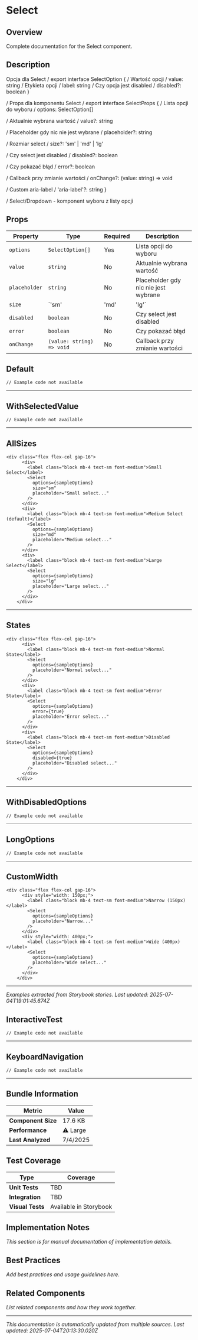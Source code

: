# Select

## Overview

Complete documentation for the Select component.

## Description

Opcja dla Select /
export interface SelectOption {
  /  Wartość opcji /
  value: string
  /  Etykieta opcji /
  label: string
  /  Czy opcja jest disabled /
  disabled?: boolean
}

/   Props dla komponentu Select /
export interface SelectProps {
  /  Lista opcji do wyboru /
  options: SelectOption[]
  
  /  Aktualnie wybrana wartość /
  value?: string
  
  /  Placeholder gdy nic nie jest wybrane /
  placeholder?: string
  
  /  Rozmiar select /
  size?: 'sm' | 'md' | 'lg'
  
  /  Czy select jest disabled /
  disabled?: boolean
  
  /  Czy pokazać błąd /
  error?: boolean
  
  /  Callback przy zmianie wartości /
  onChange?: (value: string) => void
  
  /  Custom aria-label /
  'aria-label'?: string
}

/   Select/Dropdown - komponent wyboru z listy opcji

## Props

| Property | Type | Required | Description |
|----------|------|----------|-------------|
| `options` | `SelectOption[]` | Yes | Lista opcji do wyboru |
| `value` | `string` | No | Aktualnie wybrana wartość |
| `placeholder` | `string` | No | Placeholder gdy nic nie jest wybrane |
| `size` | `'sm' | 'md' | 'lg'` | No | Rozmiar select |
| `disabled` | `boolean` | No | Czy select jest disabled |
| `error` | `boolean` | No | Czy pokazać błąd |
| `onChange` | `(value: string) => void` | No | Callback przy zmianie wartości |

## Default

```tsx
// Example code not available
```

---

## WithSelectedValue

```tsx
// Example code not available
```

---

## AllSizes

```tsx
<div class="flex flex-col gap-16">
      <div>
        <label class="block mb-4 text-sm font-medium">Small Select</label>
        <Select 
          options={sampleOptions} 
          size="sm" 
          placeholder="Small select..."
        />
      </div>
      <div>
        <label class="block mb-4 text-sm font-medium">Medium Select (default)</label>
        <Select 
          options={sampleOptions} 
          size="md" 
          placeholder="Medium select..."
        />
      </div>
      <div>
        <label class="block mb-4 text-sm font-medium">Large Select</label>
        <Select 
          options={sampleOptions} 
          size="lg" 
          placeholder="Large select..."
        />
      </div>
    </div>
```

---

## States

```tsx
<div class="flex flex-col gap-16">
      <div>
        <label class="block mb-4 text-sm font-medium">Normal State</label>
        <Select 
          options={sampleOptions} 
          placeholder="Normal select..."
        />
      </div>
      <div>
        <label class="block mb-4 text-sm font-medium">Error State</label>
        <Select 
          options={sampleOptions} 
          error={true}
          placeholder="Error select..."
        />
      </div>
      <div>
        <label class="block mb-4 text-sm font-medium">Disabled State</label>
        <Select 
          options={sampleOptions} 
          disabled={true}
          placeholder="Disabled select..."
        />
      </div>
    </div>
```

---

## WithDisabledOptions

```tsx
// Example code not available
```

---

## LongOptions

```tsx
// Example code not available
```

---

## CustomWidth

```tsx
<div class="flex flex-col gap-16">
      <div style="width: 150px;">
        <label class="block mb-4 text-sm font-medium">Narrow (150px)</label>
        <Select 
          options={sampleOptions} 
          placeholder="Narrow..."
        />
      </div>
      <div style="width: 400px;">
        <label class="block mb-4 text-sm font-medium">Wide (400px)</label>
        <Select 
          options={sampleOptions} 
          placeholder="Wide select..."
        />
      </div>
    </div>
```

---

*Examples extracted from Storybook stories.*
*Last updated: 2025-07-04T19:01:45.674Z*

## InteractiveTest

```tsx
// Example code not available
```

---

## KeyboardNavigation

```tsx
// Example code not available
```

---

## Bundle Information

| Metric | Value |
|--------|-------|
| **Component Size** | 17.6 KB |
| **Performance** | ⚠️ Large |
| **Last Analyzed** | 7/4/2025 |

## Test Coverage

| Type | Coverage |
|------|----------|
| **Unit Tests** | TBD |
| **Integration** | TBD |
| **Visual Tests** | Available in Storybook |

## Implementation Notes

<!-- MANUAL SECTION: Add implementation details, best practices, etc. -->
*This section is for manual documentation of implementation details.*

## Best Practices

<!-- MANUAL SECTION: Add usage best practices -->
*Add best practices and usage guidelines here.*

## Related Components

<!-- MANUAL SECTION: Link to related components -->
*List related components and how they work together.*

---

*This documentation is automatically updated from multiple sources.*
*Last updated: 2025-07-04T20:13:30.020Z*
